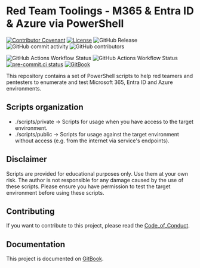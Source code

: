 # Red Team Toolings - M365 & Entra ID & Azure via PowerShell

[![Contributor Covenant](https://img.shields.io/badge/Contributor%20Covenant-2.1-4baaaa.svg)](https://github.com/dafneb/.github/blob/main/.github/CODE_OF_CONDUCT.md)
[![License](https://img.shields.io/badge/License-MIT-4baaaa.svg)](https://github.com/dafneb/.github/blob/main/LICENSE)
![GitHub Release](https://img.shields.io/github/v/release/dafneb/AzureRedTeamByPowershell)
![GitHub commit activity](https://img.shields.io/github/commit-activity/w/dafneb/AzureRedTeamByPowershell)
![GitHub contributors](https://img.shields.io/github/contributors/dafneb/AzureRedTeamByPowershell)

![GitHub Actions Workflow Status](https://img.shields.io/github/actions/workflow/status/dafneb/AzureRedTeamByPowershell/powershell-analyzer.yml?label=PSScriptAnalyzer)
![GitHub Actions Workflow Status](https://img.shields.io/github/actions/workflow/status/dafneb/AzureRedTeamByPowershell/codeql.yml?label=CodeQL)
[![pre-commit.ci status](https://results.pre-commit.ci/badge/github/dafneb/AzureRedTeamByPowershell/main.svg)](https://results.pre-commit.ci/latest/github/dafneb/AzureRedTeamByPowershell/main)
[![GitBook](https://img.shields.io/static/v1?message=Documented%20on%20GitBook&logo=gitbook&logoColor=ffffff&label=%20&labelColor=5c5c5c&color=3F89A1)](https://dafneb.gitbook.io/azureredteambypowershell)

This repository contains a set of PowerShell scripts to help red teamers and pentesters to enumerate and test Microsoft 365, Entra ID and Azure environments.

## Scripts organization

- ./scripts/private -> Scripts for usage when you have access to the target environment.
- ./scripts/public -> Scripts for usage against the target environment without access (e.g. from the internet via service's endpoints).

## Disclaimer

Scripts are provided for educational purposes only. Use them at your own risk.
The author is not responsible for any damage caused by the use of these scripts.
Please ensure you have permission to test the target environment before
using these scripts.

## Contributing
If you want to contribute to this project, please read the [Code_of_Conduct](https://github.com/dafneb/.github/blob/main/.github/CODE_OF_CONDUCT.md).

## Documentation
This project is documented on [GitBook](https://dafneb.gitbook.io/azureredteambypowershell).
